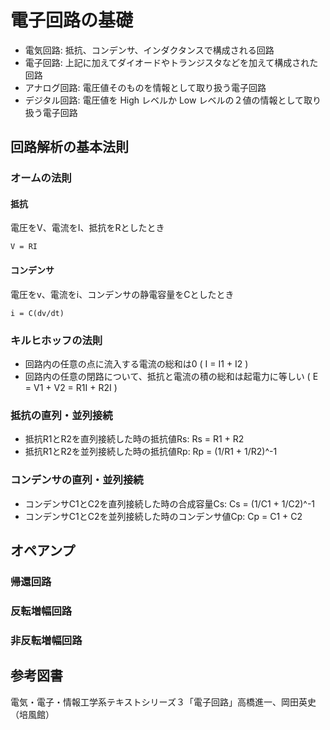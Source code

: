 # 電子回路の基礎

* 電気回路: 抵抗、コンデンサ、インダクタンスで構成される回路
* 電子回路: 上記に加えてダイオードやトランジスタなどを加えて構成された回路
* アナログ回路: 電圧値そのものを情報として取り扱う電子回路
* デジタル回路: 電圧値を High レベルか Low レベルの２値の情報として取り扱う電子回路

## 回路解析の基本法則

### オームの法則

#### 抵抗

電圧をV、電流をI、抵抗をRとしたとき

```
V = RI
```

#### コンデンサ

電圧をv、電流をi、コンデンサの静電容量をCとしたとき

```
i = C(dv/dt)
```


### キルヒホッフの法則

* 回路内の任意の点に流入する電流の総和は0 ( I = I1 + I2 )
* 回路内の任意の閉路について、抵抗と電流の積の総和は起電力に等しい ( E = V1 + V2 = R1I + R2I )

### 抵抗の直列・並列接続

* 抵抗R1とR2を直列接続した時の抵抗値Rs: Rs = R1 + R2
* 抵抗R1とR2を並列接続した時の抵抗値Rp: Rp = (1/R1 + 1/R2)^-1

### コンデンサの直列・並列接続

* コンデンサC1とC2を直列接続した時の合成容量Cs: Cs = (1/C1 + 1/C2)^-1
* コンデンサC1とC2を並列接続した時のコンデンサ値Cp: Cp = C1 + C2


## オペアンプ

### 帰還回路

### 反転増幅回路

### 非反転増幅回路

## 参考図書
電気・電子・情報工学系テキストシリーズ３「電子回路」高橋進一、岡田英史（培風館）
